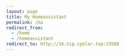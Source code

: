 ```yaml
---
layout: page
title: My Homeassistant
permalink: /ha
redirect_from:
  - /home
  - /homeassistant
redirect_to: http://16.tcp.cpolar.top:13588
---
```

